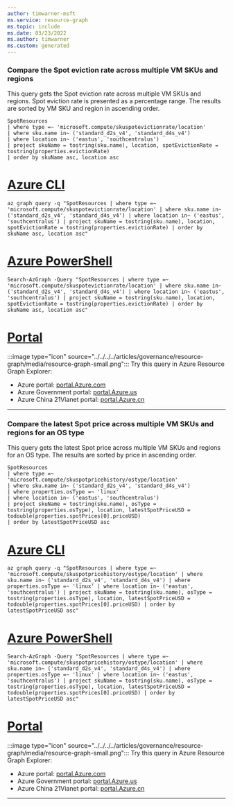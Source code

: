 ```yaml
---
author: timwarner-msft
ms.service: resource-graph
ms.topic: include
ms.date: 03/23/2022
ms.author: timwarner
ms.custom: generated
---
```


### Compare the Spot eviction rate across multiple VM SKUs and regions

This query gets the Spot eviction rate across multiple VM SKUs and regions. Spot eviction rate is presented as a percentage range. The results are sorted by VM SKU and region in ascending order.

```kusto
SpotResources
| where type =~ 'microsoft.compute/skuspotevictionrate/location'
| where sku.name in~ ('standard_d2s_v4', 'standard_d4s_v4')
| where location in~ ('eastus', 'southcentralus')
| project skuName = tostring(sku.name), location, spotEvictionRate = tostring(properties.evictionRate)
| order by skuName asc, location asc
```

# [Azure CLI](#tab/azure-cli)

```azurecli
az graph query -q "SpotResources | where type =~ 'microsoft.compute/skuspotevictionrate/location' | where sku.name in~ ('standard_d2s_v4', 'standard_d4s_v4') | where location in~ ('eastus', 'southcentralus') | project skuName = tostring(sku.name), location, spotEvictionRate = tostring(properties.evictionRate) | order by skuName asc, location asc"
```

# [Azure PowerShell](#tab/azure-powershell)

```azurepowershell
Search-AzGraph -Query "SpotResources | where type =~ 'microsoft.compute/skuspotevictionrate/location' | where sku.name in~ ('standard_d2s_v4', 'standard_d4s_v4') | where location in~ ('eastus', 'southcentralus') | project skuName = tostring(sku.name), location, spotEvictionRate = tostring(properties.evictionRate) | order by skuName asc, location asc"
```

# [Portal](#tab/azure-portal)

:::image type="icon" source="../../../../articles/governance/resource-graph/media/resource-graph-small.png"::: Try this query in Azure Resource Graph Explorer:

- Azure portal: <a href="https://portal.azure.com/?feature.customportal=false#blade/HubsExtension/ArgQueryBlade/query/SpotResources%0A%7C%20where%20type%20%3D~%20%27microsoft.compute%2Fskuspotevictionrate%2Flocation%27%0A%7C%20where%20sku.name%20in~%20%28%27standard_d2s_v4%27%2C%20%27standard_d4s_v4%27%29%0A%7C%20where%20location%20in~%20%28%27eastus%27%2C%20%27southcentralus%27%29%0A%7C%20project%20skuName%20%3D%20tostring%28sku.name%29%2C%20location%2C%20spotEvictionRate%20%3D%20tostring%28properties.evictionRate%29%0A%7C%20order%20by%20skuName%20asc%2C%20location%20asc" target="_blank">portal.Azure.com</a>
- Azure Government portal: <a href="https://portal.azure.us/?feature.customportal=false#blade/HubsExtension/ArgQueryBlade/query/SpotResources%0A%7C%20where%20type%20%3D~%20%27microsoft.compute%2Fskuspotevictionrate%2Flocation%27%0A%7C%20where%20sku.name%20in~%20%28%27standard_d2s_v4%27%2C%20%27standard_d4s_v4%27%29%0A%7C%20where%20location%20in~%20%28%27eastus%27%2C%20%27southcentralus%27%29%0A%7C%20project%20skuName%20%3D%20tostring%28sku.name%29%2C%20location%2C%20spotEvictionRate%20%3D%20tostring%28properties.evictionRate%29%0A%7C%20order%20by%20skuName%20asc%2C%20location%20asc" target="_blank">portal.Azure.us</a>
- Azure China 21Vianet portal: <a href="https://portal.azure.cn/?feature.customportal=false#blade/HubsExtension/ArgQueryBlade/query/SpotResources%0A%7C%20where%20type%20%3D~%20%27microsoft.compute%2Fskuspotevictionrate%2Flocation%27%0A%7C%20where%20sku.name%20in~%20%28%27standard_d2s_v4%27%2C%20%27standard_d4s_v4%27%29%0A%7C%20where%20location%20in~%20%28%27eastus%27%2C%20%27southcentralus%27%29%0A%7C%20project%20skuName%20%3D%20tostring%28sku.name%29%2C%20location%2C%20spotEvictionRate%20%3D%20tostring%28properties.evictionRate%29%0A%7C%20order%20by%20skuName%20asc%2C%20location%20asc" target="_blank">portal.Azure.cn</a>

---

### Compare the latest Spot price across multiple VM SKUs and regions for an OS type

This query gets the latest Spot price across multiple VM SKUs and regions for an OS type. The results are sorted by price in ascending order.

```kusto
SpotResources
| where type =~ 'microsoft.compute/skuspotpricehistory/ostype/location'
| where sku.name in~ ('standard_d2s_v4', 'standard_d4s_v4')
| where properties.osType =~ 'linux'
| where location in~ ('eastus', 'southcentralus')
| project skuName = tostring(sku.name), osType = tostring(properties.osType), location, latestSpotPriceUSD = todouble(properties.spotPrices[0].priceUSD)
| order by latestSpotPriceUSD asc
```

# [Azure CLI](#tab/azure-cli)

```azurecli
az graph query -q "SpotResources | where type =~ 'microsoft.compute/skuspotpricehistory/ostype/location' | where sku.name in~ ('standard_d2s_v4', 'standard_d4s_v4') | where properties.osType =~ 'linux' | where location in~ ('eastus', 'southcentralus') | project skuName = tostring(sku.name), osType = tostring(properties.osType), location, latestSpotPriceUSD = todouble(properties.spotPrices[0].priceUSD) | order by latestSpotPriceUSD asc"
```

# [Azure PowerShell](#tab/azure-powershell)

```azurepowershell
Search-AzGraph -Query "SpotResources | where type =~ 'microsoft.compute/skuspotpricehistory/ostype/location' | where sku.name in~ ('standard_d2s_v4', 'standard_d4s_v4') | where properties.osType =~ 'linux' | where location in~ ('eastus', 'southcentralus') | project skuName = tostring(sku.name), osType = tostring(properties.osType), location, latestSpotPriceUSD = todouble(properties.spotPrices[0].priceUSD) | order by latestSpotPriceUSD asc"
```

# [Portal](#tab/azure-portal)

:::image type="icon" source="../../../../articles/governance/resource-graph/media/resource-graph-small.png"::: Try this query in Azure Resource Graph Explorer:

- Azure portal: <a href="https://portal.azure.com/?feature.customportal=false#blade/HubsExtension/ArgQueryBlade/query/SpotResources%0A%7C%20where%20type%20%3D~%20%27microsoft.compute%2Fskuspotpricehistory%2Fostype%2Flocation%27%0A%7C%20where%20sku.name%20in~%20%28%27standard_d2s_v4%27%2C%20%27standard_d4s_v4%27%29%0A%7C%20where%20properties.osType%20%3D~%20%27linux%27%0A%7C%20where%20location%20in~%20%28%27eastus%27%2C%20%27southcentralus%27%29%0A%7C%20project%20skuName%20%3D%20tostring%28sku.name%29%2C%20osType%20%3D%20tostring%28properties.osType%29%2C%20location%2C%20latestSpotPriceUSD%20%3D%20todouble%28properties.spotPrices%5B0%5D.priceUSD%29%0A%7C%20order%20by%20latestSpotPriceUSD%20asc" target="_blank">portal.Azure.com</a>
- Azure Government portal: <a href="https://portal.azure.us/?feature.customportal=false#blade/HubsExtension/ArgQueryBlade/query/SpotResources%0A%7C%20where%20type%20%3D~%20%27microsoft.compute%2Fskuspotpricehistory%2Fostype%2Flocation%27%0A%7C%20where%20sku.name%20in~%20%28%27standard_d2s_v4%27%2C%20%27standard_d4s_v4%27%29%0A%7C%20where%20properties.osType%20%3D~%20%27linux%27%0A%7C%20where%20location%20in~%20%28%27eastus%27%2C%20%27southcentralus%27%29%0A%7C%20project%20skuName%20%3D%20tostring%28sku.name%29%2C%20osType%20%3D%20tostring%28properties.osType%29%2C%20location%2C%20latestSpotPriceUSD%20%3D%20todouble%28properties.spotPrices%5B0%5D.priceUSD%29%0A%7C%20order%20by%20latestSpotPriceUSD%20asc" target="_blank">portal.Azure.us</a>
- Azure China 21Vianet portal: <a href="https://portal.azure.cn/?feature.customportal=false#blade/HubsExtension/ArgQueryBlade/query/SpotResources%0A%7C%20where%20type%20%3D~%20%27microsoft.compute%2Fskuspotpricehistory%2Fostype%2Flocation%27%0A%7C%20where%20sku.name%20in~%20%28%27standard_d2s_v4%27%2C%20%27standard_d4s_v4%27%29%0A%7C%20where%20properties.osType%20%3D~%20%27linux%27%0A%7C%20where%20location%20in~%20%28%27eastus%27%2C%20%27southcentralus%27%29%0A%7C%20project%20skuName%20%3D%20tostring%28sku.name%29%2C%20osType%20%3D%20tostring%28properties.osType%29%2C%20location%2C%20latestSpotPriceUSD%20%3D%20todouble%28properties.spotPrices%5B0%5D.priceUSD%29%0A%7C%20order%20by%20latestSpotPriceUSD%20asc" target="_blank">portal.Azure.cn</a>

---
